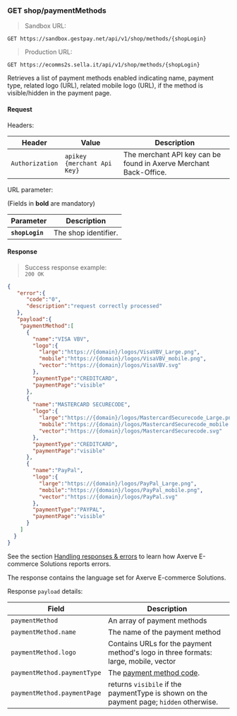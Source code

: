 ### GET shop/paymentMethods


> Sandbox URL:

```
GET https://sandbox.gestpay.net/api/v1/shop/methods/{shopLogin}
```


> Production URL: 

```
GET https://ecomms2s.sella.it/api/v1/shop/methods/{shopLogin}
```


Retrieves a list of payment methods enabled indicating name, payment type, related logo (URL), related mobile logo (URL), if the method is visible/hidden in the payment page.

#### Request 

Headers: 

| Header          | Value                         | Description                                                        |
| --------------- | ----------------------------- | ------------------------------------------------------------------ |
| `Authorization` | `apikey {merchant Api Key}` | The merchant API key can be found in Axerve Merchant Back-Office. |

URL parameter: 

(Fields in **bold** are mandatory)

| Parameter | Description | 
| --------- | ----------- | 
| **`shopLogin`** | The shop identifier. | 

#### Response 

> Success response example:<br>
> `200 OK`

```json
{
   "error":{  
      "code":"0",
      "description":"request correctly processed"
   },
   "payload":{  
    "paymentMethod":[  
      {  
        "name":"VISA VBV",
        "logo":{  
          "large":"https://{domain}/logos/VisaVBV_Large.png",
          "mobile":"https://{domain}/logos/VisaVBV_mobile.png",
          "vector":"https://{domain}/logos/VisaVBV.svg"
        },
        "paymentType":"CREDITCARD",
        "paymentPage":"visible"
      },
      {  
        "name":"MASTERCARD SECURECODE",
        "logo":{  
          "large":"https://{domain}/logos/MastercardSecurecode_Large.png",
          "mobile":"https://{domain}/logos/MastercardSecurecode_mobile.png",
          "vector":"https://{domain}/logos/MastercardSecurecode.svg"
        },
        "paymentType":"CREDITCARD",
        "paymentPage":"visible"
      },
      {  
        "name":"PayPal",
        "logo":{  
          "large":"https://{domain}/logos/PayPal_Large.png",
          "mobile":"https://{domain}/logos/PayPal_mobile.png",
          "vector":"https://{domain}/logos/PayPal.svg"
        },
        "paymentType":"PAYPAL",
        "paymentPage":"visible"
      }
    ]
  }
}
```

See the section [Handling responses & errors](#handling-responses-amp-errors) to learn how Axerve E-commerce Solutions reports errors.

The response contains the language set for Axerve E-commerce Solutions. 

Response `payload` details:


| Field          | Description 
| -------------- | -----------
| `paymentMethod` | An array of payment methods 
| `paymentMethod.name` | The name of the payment method 
| `paymentMethod.logo` | Contains URLs for the payment method's logo in three formats: large, mobile, vector
| `paymentMethod.paymentType` | The [payment method code](#payment-type-codes).
| `paymentMethod.paymentPage` | returns `visibile` if the paymentType is shown on the payment page; `hidden` otherwise.

